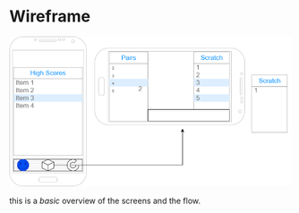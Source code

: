 # Wireframe

[![Wireframe](img/wireframe.png)](pdf/wireframe.pdf)

this is a *basic* overview of the screens and the flow.